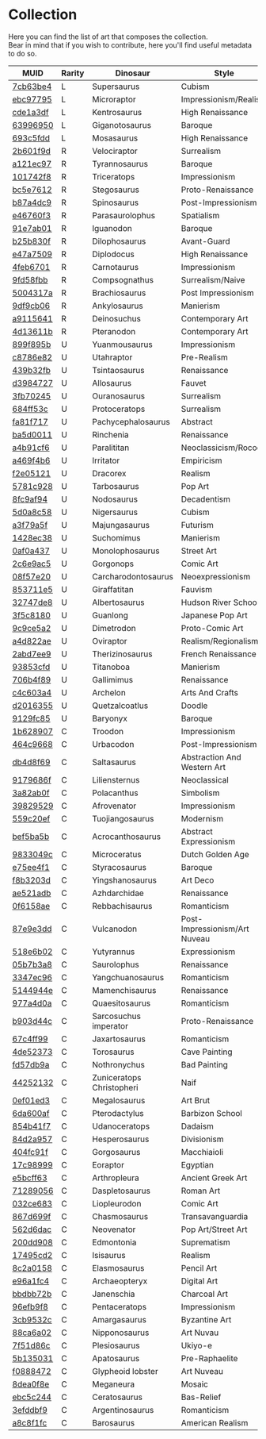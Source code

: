 # Collection
Here you can find the list of art that composes the collection.  
Bear in mind that if you wish to contribute, here you'll find useful metadata to do so.

| MUID                 | Rarity | Dinosaur                  | Style                         | Quantity | Generations | Status    |
|----------------------|--------|---------------------------|-------------------------------|----------|-------------|-----------|
| [7cb63be4][00000000] | L      | Supersaurus               | Cubism                        | 1        |             | none      |
| [ebc97795][00000000] | L      | Microraptor               | Impressionism/Realism         | 1        |             | none      |
| [cde1a3df][00000000] | L      | Kentrosaurus              | High Renaissance              | 1        |             | none      |
| [63996950][63996950] | L      | Giganotosaurus            | Baroque                       | 1        | 1           | raw       |
| [693c5fdd][00000000] | L      | Mosasaurus                | High Renaissance              | 1        |             | none      |
| [2b601f9d][00000000] | R      | Velociraptor              | Surrealism                    | 3        |             | none      |
| [a121ec97][a121ec97] | R      | Tyrannosaurus             | Baroque                       | 3        | 30          | raw       |
| [101742f8][00000000] | R      | Triceratops               | Impressionism                 | 3        |             | none      |
| [bc5e7612][bc5e7612] | R      | Stegosaurus               | Proto-Renaissance             | 3        | 10          | raw       |
| [b87a4dc9][00000000] | R      | Spinosaurus               | Post-Impressionism            | 3        |             | none      |
| [e46760f3][00000000] | R      | Parasaurolophus           | Spatialism                    | 3        |             | none      |
| [91e7ab01][00000000] | R      | Iguanodon                 | Baroque                       | 3        |             | none      |
| [b25b830f][00000000] | R      | Dilophosaurus             | Avant-Guard                   | 3        |             | none      |
| [e47a7509][00000000] | R      | Diplodocus                | High Renaissance              | 3        |             | none      |
| [4feb6701][4feb6701] | R      | Carnotaurus               | Impressionism                 | 3        | 12          | raw       |
| [9fd58fbb][00000000] | R      | Compsognathus             | Surrealism/Naive              | 3        |             | none      |
| [5004317a][00000000] | R      | Brachiosaurus             | Post Impressionism            | 3        |             | none      |
| [9df9cb06][9df9cb06] | R      | Ankylosaurus              | Manierism                     | 3        | 15          | raw       |
| [a9115641][00000000] | R      | Deinosuchus               | Contemporary Art              | 3        |             | none      |
| [4d13611b][00000000] | R      | Pteranodon                | Contemporary Art              | 3        |             | none      |
| [899f895b][899f895b] | U      | Yuanmousaurus             | Impressionism                 | 5        | 5           | raw       |
| [c8786e82][c8786e82] | U      | Utahraptor                | Pre-Realism                   | 5        | 6           | raw       |
| [439b32fb][439b32fb] | U      | Tsintaosaurus             | Renaissance                   | 5        | 16          | raw       |
| [d3984727][d3984727] | U      | Allosaurus                | Fauvet                        | 5        | 2           | raw       |
| [3fb70245][3fb70245] | U      | Ouranosaurus              | Surrealism                    | 5        | 18          | raw       |
| [684ff53c][684ff53c] | U      | Protoceratops             | Surrealism                    | 5        | 24          | raw       |
| [fa81f717][fa81f717] | U      | Pachycephalosaurus        | Abstract                      | 5        | 13          | raw       |
| [ba5d0011][ba5d0011] | U      | Rinchenia                 | Renaissance                   | 5        | 12          | raw       |
| [a4b91cf6][a4b91cf6] | U      | Paralititan               | Neoclassicism/Rococo          | 5        | 6           | raw       |
| [a469f4b6][a469f4b6] | U      | Irritator                 | Empiricism                    | 5        | 12          | raw       |
| [f2e05121][f2e05121] | U      | Dracorex                  | Realism                       | 5        | 14          | raw       |
| [5781c928][5781c928] | U      | Tarbosaurus               | Pop Art                       | 5        | 11          | raw       |
| [8fc9af94][8fc9af94] | U      | Nodosaurus                | Decadentism                   | 5        | 14          | raw       |
| [5d0a8c58][5d0a8c58] | U      | Nigersaurus               | Cubism                        | 5        | 5           | raw       |
| [a3f79a5f][a3f79a5f] | U      | Majungasaurus             | Futurism                      | 5        | 10          | raw       |
| [1428ec38][1428ec38] | U      | Suchomimus                | Manierism                     | 5        | 5           | raw       |
| [0af0a437][0af0a437] | U      | Monolophosaurus           | Street Art                    | 5        | 3           | raw       |
| [2c6e9ac5][2c6e9ac5] | U      | Gorgonops                 | Comic Art                     | 5        | 22          | raw       |
| [08f57e20][08f57e20] | U      | Carcharodontosaurus       | Neoexpressionism              | 5        | 10          | raw       |
| [853711e5][853711e5] | U      | Giraffatitan              | Fauvism                       | 5        | 12          | raw       |
| [32747de8][32747de8] | U      | Albertosaurus             | Hudson River School           | 5        | 6           | raw       |
| [3f5c8180][3f5c8180] | U      | Guanlong                  | Japanese Pop Art              | 5        | 14          | raw       |
| [9c9ce5a2][9c9ce5a2] | U      | Dimetrodon                | Proto-Comic Art               | 5        | 12          | raw       |
| [a4d822ae][a4d822ae] | U      | Oviraptor                 | Realism/Regionalism           | 5        | 1           | raw       |
| [2abd7ee9][2abd7ee9] | U      | Therizinosaurus           | French Renaissance            | 5        | 12          | raw       |
| [93853cfd][93853cfd] | U      | Titanoboa                 | Manierism                     | 5        | 10          | raw       |
| [706b4f89][706b4f89] | U      | Gallimimus                | Renaissance                   | 5        | 18          | raw       |
| [c4c603a4][c4c603a4] | U      | Archelon                  | Arts And Crafts               | 5        | 13          | raw       |
| [d2016355][d2016355] | U      | Quetzalcoatlus            | Doodle                        | 5        | 10          | raw       |
| [9129fc85][9129fc85] | U      | Baryonyx                  | Baroque                       | 5        | 13          | raw       |
| [1b628907][1b628907] | C      | Troodon                   | Impressionism                 | 10       | 2           | raw       |
| [464c9668][464c9668] | C      | Urbacodon                 | Post-Impressionism            | 10       | 5           | raw       |
| [db4d8f69][db4d8f69] | C      | Saltasaurus               | Abstraction And Western Art   | 10       | 1           | raw       |
| [9179686f][9179686f] | C      | Liliensternus             | Neoclassical                  | 10       | 4           | raw       |
| [3a82ab0f][3a82ab0f] | C      | Polacanthus               | Simbolism                     | 10       | 10          | raw       |
| [39829529][39829529] | C      | Afrovenator               | Impressionism                 | 10       | 4           | raw       |
| [559c20ef][559c20ef] | C      | Tuojiangosaurus           | Modernism                     | 10       | 1           | raw       |
| [bef5ba5b][bef5ba5b] | C      | Acrocanthosaurus          | Abstract Expressionism        | 10       | 4           | raw       |
| [9833049c][9833049c] | C      | Microceratus              | Dutch Golden Age              | 10       | 5           | raw       |
| [e75ee4f1][e75ee4f1] | C      | Styracosaurus             | Baroque                       | 10       | 4           | raw       |
| [f8b3203d][f8b3203d] | C      | Yingshanosaurus           | Art Deco                      | 10       | 4           | raw       |
| [ae521adb][ae521adb] | C      | Azhdarchidae              | Renaissance                   | 10       | 7           | raw       |
| [0f6158ae][0f6158ae] | C      | Rebbachisaurus            | Romanticism                   | 10       | 16          | raw       |
| [87e9e3dd][87e9e3dd] | C      | Vulcanodon                | Post-Impressionism/Art Nuveau | 10       | 2           | raw       |
| [518e6b02][518e6b02] | C      | Yutyrannus                | Expressionism                 | 10       | 2           | raw       |
| [05b7b3a8][05b7b3a8] | C      | Saurolophus               | Renaissance                   | 10       | 5           | raw       |
| [3347ec96][3347ec96] | C      | Yangchuanosaurus          | Romanticism                   | 10       | 3           | raw       |
| [5144944e][5144944e] | C      | Mamenchisaurus            | Renaissance                   | 10       | 3           | raw       |
| [977a4d0a][977a4d0a] | C      | Quaesitosaurus            | Romanticism                   | 10       | 2           | raw       |
| [b903d44c][b903d44c] | C      | Sarcosuchus imperator     | Proto-Renaissance             | 10       | 2           | raw       |
| [67c4ff99][67c4ff99] | C      | Jaxartosaurus             | Romanticism                   | 10       | 6           | raw       |
| [4de52373][4de52373] | C      | Torosaurus                | Cave Painting                 | 10       | 4           | raw       |
| [fd57db9a][fd57db9a] | C      | Nothronychus              | Bad Painting                  | 10       | 2           | raw       |
| [44252132][44252132] | C      | Zuniceratops Christopheri | Naif                          | 10       | 3           | raw       |
| [0ef01ed3][0ef01ed3] | C      | Megalosaurus              | Art Brut                      | 10       | 7           | raw       |
| [6da600af][6da600af] | C      | Pterodactylus             | Barbizon School               | 10       | 3           | raw       |
| [854b41f7][854b41f7] | C      | Udanoceratops             | Dadaism                       | 10       | 6           | raw       |
| [84d2a957][84d2a957] | C      | Hesperosaurus             | Divisionism                   | 10       | 1           | raw       |
| [404fc91f][404fc91f] | C      | Gorgosaurus               | Macchiaioli                   | 10       | 1           | raw       |
| [17c98999][17c98999] | C      | Eoraptor                  | Egyptian                      | 10       | 5           | raw       |
| [e5bcff63][e5bcff63] | C      | Arthropleura              | Ancient Greek Art             | 10       | 5           | raw       |
| [71289056][71289056] | C      | Daspletosaurus            | Roman Art                     | 10       | 5           | raw       |
| [032ce683][032ce683] | C      | Liopleurodon              | Comic Art                     | 10       | 2           | raw       |
| [867d699f][867d699f] | C      | Chasmosaurus              | Transavanguardia              | 10       | 4           | raw       |
| [562d6dac][562d6dac] | C      | Neovenator                | Pop Art/Street Art            | 10       | 2           | raw       |
| [200dd908][200dd908] | C      | Edmontonia                | Suprematism                   | 10       | 3           | raw       |
| [17495cd2][17495cd2] | C      | Isisaurus                 | Realism                       | 10       | 2           | raw       |
| [8c2a0158][8c2a0158] | C      | Elasmosaurus              | Pencil Art                    | 10       | 11          | raw       |
| [e96a1fc4][e96a1fc4] | C      | Archaeopteryx             | Digital Art                   | 10       | 17          | pure      |
| [bbdbb72b][bbdbb72b] | C      | Janenschia                | Charcoal Art                  | 10       | 2           | raw       |
| [96efb9f8][96efb9f8] | C      | Pentaceratops             | Impressionism                 | 10       | 3           | raw       |
| [3cb9532c][3cb9532c] | C      | Amargasaurus              | Byzantine Art                 | 10       | 9           | raw       |
| [88ca6a02][88ca6a02] | C      | Nipponosaurus             | Art Nuvau                     | 10       | 3           | raw       |
| [7f51d86c][7f51d86c] | C      | Plesiosaurus              | Ukiyo-e                       | 10       | 3           | raw       |
| [5b135031][5b135031] | C      | Apatosaurus               | Pre-Raphaelite                | 10       | 1           | raw       |
| [f0888472][f0888472] | C      | Glypheoid lobster         | Art Nuveau                    | 10       | 4           | raw       |
| [8dea0f8e][8dea0f8e] | C      | Meganeura                 | Mosaic                        | 10       | 1           | raw       |
| [ebc5c244][ebc5c244] | C      | Ceratosaurus              | Bas-Relief                    | 10       | 5           | raw       |
| [3efddbf9][3efddbf9] | C      | Argentinosaurus           | Romanticism                   | 10       | 5           | raw       |
| [a8c8f1fc][a8c8f1fc] | C      | Barosaurus                | American Realism              | 10       | 3           | raw       |

[00000000]: https://github.com/molivair/dinos/tree/main/
[bc5e7612]: https://github.com/molivair/dinos/tree/main/raw/bc5e7612
[63996950]: https://github.com/molivair/dinos/tree/main/raw/63996950
[a121ec97]: https://github.com/molivair/dinos/tree/main/raw/a121ec97
[4feb6701]: https://github.com/molivair/dinos/tree/main/raw/4feb6701
[9df9cb06]: https://github.com/molivair/dinos/tree/main/raw/9df9cb06
[899f895b]: https://github.com/molivair/dinos/tree/main/raw/899f895b
[c8786e82]: https://github.com/molivair/dinos/tree/main/raw/c8786e82
[439b32fb]: https://github.com/molivair/dinos/tree/main/raw/439b32fb
[d3984727]: https://github.com/molivair/dinos/tree/main/raw/d3984727
[3fb70245]: https://github.com/molivair/dinos/tree/main/raw/3fb70245
[684ff53c]: https://github.com/molivair/dinos/tree/main/raw/684ff53c
[fa81f717]: https://github.com/molivair/dinos/tree/main/raw/fa81f717
[ba5d0011]: https://github.com/molivair/dinos/tree/main/raw/ba5d0011
[a4b91cf6]: https://github.com/molivair/dinos/tree/main/raw/a4b91cf6
[a469f4b6]: https://github.com/molivair/dinos/tree/main/raw/a469f4b6
[f2e05121]: https://github.com/molivair/dinos/tree/main/raw/f2e05121
[5781c928]: https://github.com/molivair/dinos/tree/main/raw/5781c928
[8fc9af94]: https://github.com/molivair/dinos/tree/main/raw/8fc9af94
[5d0a8c58]: https://github.com/molivair/dinos/tree/main/raw/5d0a8c58
[a3f79a5f]: https://github.com/molivair/dinos/tree/main/raw/a3f79a5f
[1428ec38]: https://github.com/molivair/dinos/tree/main/raw/1428ec38
[0af0a437]: https://github.com/molivair/dinos/tree/main/raw/0af0a437
[2c6e9ac5]: https://github.com/molivair/dinos/tree/main/raw/2c6e9ac5
[08f57e20]: https://github.com/molivair/dinos/tree/main/raw/08f57e20
[853711e5]: https://github.com/molivair/dinos/tree/main/raw/853711e5
[32747de8]: https://github.com/molivair/dinos/tree/main/raw/32747de8
[3f5c8180]: https://github.com/molivair/dinos/tree/main/raw/3f5c8180
[9c9ce5a2]: https://github.com/molivair/dinos/tree/main/raw/9c9ce5a2
[a4d822ae]: https://github.com/molivair/dinos/tree/main/raw/a4d822ae
[2abd7ee9]: https://github.com/molivair/dinos/tree/main/raw/2abd7ee9
[93853cfd]: https://github.com/molivair/dinos/tree/main/raw/93853cfd
[706b4f89]: https://github.com/molivair/dinos/tree/main/raw/706b4f89
[c4c603a4]: https://github.com/molivair/dinos/tree/main/raw/c4c603a4
[d2016355]: https://github.com/molivair/dinos/tree/main/raw/d2016355
[9129fc85]: https://github.com/molivair/dinos/tree/main/raw/9129fc85
[1b628907]: https://github.com/molivair/dinos/tree/main/raw/1b628907
[464c9668]: https://github.com/molivair/dinos/tree/main/raw/464c9668
[db4d8f69]: https://github.com/molivair/dinos/tree/main/raw/db4d8f69
[9179686f]: https://github.com/molivair/dinos/tree/main/raw/9179686f
[3a82ab0f]: https://github.com/molivair/dinos/tree/main/raw/3a82ab0f
[39829529]: https://github.com/molivair/dinos/tree/main/raw/39829529
[559c20ef]: https://github.com/molivair/dinos/tree/main/raw/559c20ef
[bef5ba5b]: https://github.com/molivair/dinos/tree/main/raw/bef5ba5b
[9833049c]: https://github.com/molivair/dinos/tree/main/raw/9833049c
[e75ee4f1]: https://github.com/molivair/dinos/tree/main/raw/e75ee4f1
[f8b3203d]: https://github.com/molivair/dinos/tree/main/raw/f8b3203d
[ae521adb]: https://github.com/molivair/dinos/tree/main/raw/ae521adb
[0f6158ae]: https://github.com/molivair/dinos/tree/main/raw/0f6158ae
[87e9e3dd]: https://github.com/molivair/dinos/tree/main/raw/87e9e3dd
[518e6b02]: https://github.com/molivair/dinos/tree/main/raw/518e6b02
[05b7b3a8]: https://github.com/molivair/dinos/tree/main/raw/05b7b3a8
[3347ec96]: https://github.com/molivair/dinos/tree/main/raw/3347ec96
[5144944e]: https://github.com/molivair/dinos/tree/main/raw/5144944e
[977a4d0a]: https://github.com/molivair/dinos/tree/main/raw/977a4d0a
[b903d44c]: https://github.com/molivair/dinos/tree/main/raw/b903d44c
[67c4ff99]: https://github.com/molivair/dinos/tree/main/raw/67c4ff99
[4de52373]: https://github.com/molivair/dinos/tree/main/raw/4de52373
[fd57db9a]: https://github.com/molivair/dinos/tree/main/raw/fd57db9a
[44252132]: https://github.com/molivair/dinos/tree/main/raw/44252132
[0ef01ed3]: https://github.com/molivair/dinos/tree/main/raw/0ef01ed3
[6da600af]: https://github.com/molivair/dinos/tree/main/raw/6da600af
[854b41f7]: https://github.com/molivair/dinos/tree/main/raw/854b41f7
[84d2a957]: https://github.com/molivair/dinos/tree/main/raw/84d2a957
[404fc91f]: https://github.com/molivair/dinos/tree/main/raw/404fc91f
[17c98999]: https://github.com/molivair/dinos/tree/main/raw/17c98999
[e5bcff63]: https://github.com/molivair/dinos/tree/main/raw/e5bcff63
[71289056]: https://github.com/molivair/dinos/tree/main/raw/71289056
[032ce683]: https://github.com/molivair/dinos/tree/main/raw/032ce683
[867d699f]: https://github.com/molivair/dinos/tree/main/raw/867d699f
[562d6dac]: https://github.com/molivair/dinos/tree/main/raw/562d6dac
[200dd908]: https://github.com/molivair/dinos/tree/main/raw/200dd908
[17495cd2]: https://github.com/molivair/dinos/tree/main/raw/17495cd2
[8c2a0158]: https://github.com/molivair/dinos/tree/main/raw/8c2a0158
[e96a1fc4]: https://github.com/molivair/dinos/tree/main/pure/e96a1fc4
[bbdbb72b]: https://github.com/molivair/dinos/tree/main/raw/bbdbb72b
[96efb9f8]: https://github.com/molivair/dinos/tree/main/raw/96efb9f8
[3cb9532c]: https://github.com/molivair/dinos/tree/main/raw/3cb9532c
[88ca6a02]: https://github.com/molivair/dinos/tree/main/raw/88ca6a02
[7f51d86c]: https://github.com/molivair/dinos/tree/main/raw/7f51d86c
[5b135031]: https://github.com/molivair/dinos/tree/main/raw/5b135031
[f0888472]: https://github.com/molivair/dinos/tree/main/raw/f0888472
[8dea0f8e]: https://github.com/molivair/dinos/tree/main/raw/8dea0f8e
[ebc5c244]: https://github.com/molivair/dinos/tree/main/raw/ebc5c244
[3efddbf9]: https://github.com/molivair/dinos/tree/main/raw/3efddbf9
[a8c8f1fc]: https://github.com/molivair/dinos/tree/main/raw/a8c8f1fc
